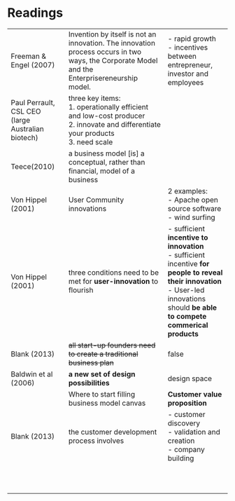 # Readings





|                                                   |                                                              |                                                              |
| ------------------------------------------------- | ------------------------------------------------------------ | ------------------------------------------------------------ |
| Freeman & Engel (2007)                            | Invention by itself is not an innovation. The innovation process occurs in two ways, the Corporate Model and the Enterprisereneurship model. | - rapid growth <br />- incentives between entrepreneur, investor and employees |
| Paul Perrault, CSL CEO (large Australian biotech) | three key items:<br />1. operationally efficient and low-cost producer<br />2. innovate and differentiate your products <br />3. need scale |                                                              |
| Teece(2010)                                       | a business model [is] a conceptual, rather than financial, model of a business |                                                              |
| Von Hippel (2001)                                 | User Community innovations                                   | 2 examples:<br />- Apache open source software<br />- wind surfing |
| Von Hippel (2001)                                 | three conditions need to be met for **user-innovation** to flourish | - sufficient **incentive to innovation**<br />- sufficient incentive **for people to reveal their innovation**<br />- User-led innovations should **be able to compete commerical products** |
| Blank (2013)                                      | ~~all start-up founders need to create a traditional business plan~~ | false                                                        |
| Baldwin et al (2006)                              | **a new set of design possibilities**                        | design space                                                 |
|                                                   | Where to start filling business model canvas                 | **Customer value proposition**                               |
| Blank (2013)                                      | the customer development process involves                    | - customer discovery<br />- validation and creation<br />- company building |
|                                                   |                                                              |                                                              |
|                                                   |                                                              |                                                              |
|                                                   |                                                              |                                                              |
|                                                   |                                                              |                                                              |
|                                                   |                                                              |                                                              |
|                                                   |                                                              |                                                              |
|                                                   |                                                              |                                                              |
|                                                   |                                                              |                                                              |
|                                                   |                                                              |                                                              |
|                                                   |                                                              |                                                              |
|                                                   |                                                              |                                                              |

